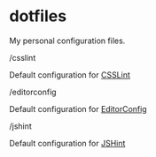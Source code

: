dotfiles
========

My personal configuration files.

/csslint

Default configuration for [CSSLint](https://github.com/stubbornella/csslint)

/editorconfig

Default configuration for [EditorConfig](http://editorconfig.org)

/jshint

Default configuration for [JSHint](https://github.com/jshint/jshint/)
